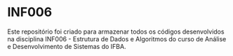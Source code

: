 # INF006
Este repositório foi criado para armazenar todos os códigos desenvolvidos na disciplina INF006 - Estrutura de Dados e Algoritmos do curso de Análise e Desenvolvimento de Sistemas do IFBA.
